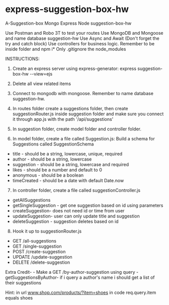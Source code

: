 # express-suggestion-box-hw
 A-Suggestion-box
Mongo Express Node suggestion-box-hw

Use Postman and Robo 3T to test your routes
Use MongoDB and Mongoose and name database suggestion-hw
Use Async and Await (Don't forget the try and catch block)
Use controllers for business logic.
Remember to be inside folder and npm i*
Only .gitignore the node_modules

INSTRUCTIONS:

1. Create an express server using express-generator: express suggestion-box-hw --view=ejs
2. Delete all view related items
3. Connect to mongodb with mongoose. Remember to name database suggestion-hw.
4. In routes folder create a suggestions folder, then create suggestionRouter.js inside suggestion folder and make sure you connect it through app.js with the path '/api/suggestions'
5. In suggestion folder, create model folder and controller folder.

6. In model folder, create a file called Suggestion.js: Build a schema for Suggestions called SuggestionSchema
- title - should be a string, lowercase, unique, required
- author - should be a string, lowercase
- suggestion - should be a string, lowercase and required
- likes - should be a number and default to 0
- anonymous - should be a boolean
- timeCreated - should be a date with default Date.now

7. In controller folder, create a file called suggestionController.js
- getAllSuggestions
- getSingleSuggestion - get one suggestion based on id using parameters
- createSuggestion- does not need id or time from user
- updateSuggestion- user can only update title and suggestion
- deleteSuggestion - suggestion deletes based on id

8. Hook it up to suggestionRouter.js

- GET /all-suggestions
- GET /single-suggestion
- POST /create-suggestion
- UPDATE /update-suggestion
- DELETE /delete-suggestion

Extra Credit- - Make a GET /by-author-suggestion using query - getSuggestionsByAuthor- if i query a author's name i should get a list of their suggestions

Hint:
in url www.shop.com/products/?item=shoes
in code req.query.item equals shoes 
